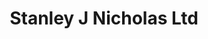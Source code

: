 ---
title: "Stanley J Nicholas Ltd"
url: /pengam/stanley-j-nicholas-ltd-new-road/
shop: funeral directors
---